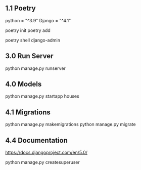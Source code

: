 ## 1.1 Poetry
python = "^3.9"
Django = "^4.1"

poetry init
poetry add

poetry shell
django-admin


## 3.0 Run Server
python manage.py runserver

## 4.0 Models 
python manage.py startapp houses

## 4.1 Migrations
python manage.py makemigrations 
python manage.py migrate

## 4.4 Documentation
https://docs.djangoproject.com/en/5.0/

python manage.py createsuperuser  